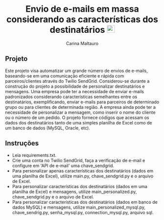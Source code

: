 <h1 align="center"> Envio de e-mails em massa considerando as características dos destinatários  <img src="https://cdn-icons-png.freepik.com/256/16257/16257037.png?ga=GA1.1.763163565.1742925562&semt=ais_hybrid" width="25" heigth="25"></h1>

<p align="center">Carina Maltauro</p>

## Projeto

Este projeto visa automatizar um grande número de envios de e-mails, baseando-se em uma comunicação eficiente e rápida com parceiros/clientes através do Twilio SendGrid. Considerou-se durante a construção do projeto a possibilidade de personalizar destinatários e mensagens. Uma empresa pode ter a necessidade de enviar e-mails padronizados considerando características semelhantes entre os destinatários, exemplificando, enviar e-mails para parceiros de determinado grupo ou para clientes de determinada região. A empresa ainda pode ter a necessidade de personalizar a mensagem, como inserir o nome do cliente ou o número de um pedido. O projeto fornece códigos que acessam os dados dos destinatários tanto de uma simples planilha de Excel como de um banco de dados (MySQL, Oracle, etc).

## Instruções

- Leia requirements.txt.
- Crie uma conta no Twilio SendGrid, faça a verificação de e-mail e configure em 'API de e-mail' uma chave_sendgrid.
- Para personalizar apenas características dos destinatários (dados em uma planilha de Excel), utilize main.py, chave_sendgrid.py e o arquivo de Excel.
- Para personalizar características dos destinatários (dados em uma planilha de Excel) e mensagens, utilize main_personalized.py, chave_sendgrid.py e o arquivo de Excel.
- Para personalizar características dos destinatários (dados em banco de dados MySQL) e mensagens, utilize main_personalized_mysql.py, chave_sendrig.py, senha_mysql.py, connection_mysql.py, arquivo sql.

 
